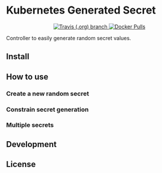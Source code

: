 # Kubernetes Generated Secret
<p align="center">
    <a href="https://travis-ci.org/phillebaba/kubernetes-generated-secret" target="_blank">
      <img alt="Travis (.org) branch" src="https://img.shields.io/travis/phillebaba/kubernetes-generated-secret/master">
    </a>
    <a href="https://hub.docker.com/r/phillebaba/kubernetes-generated-secret" target="_blank">
      <img alt="Docker Pulls" src="https://img.shields.io/docker/pulls/phillebaba/kubernetes-generated-secret">
    </a>
</p>

Controller to easily generate random secret values.

## Install

## How to use
### Create a new random secret

### Constrain secret generation

### Multiple secrets

## Development

## License

